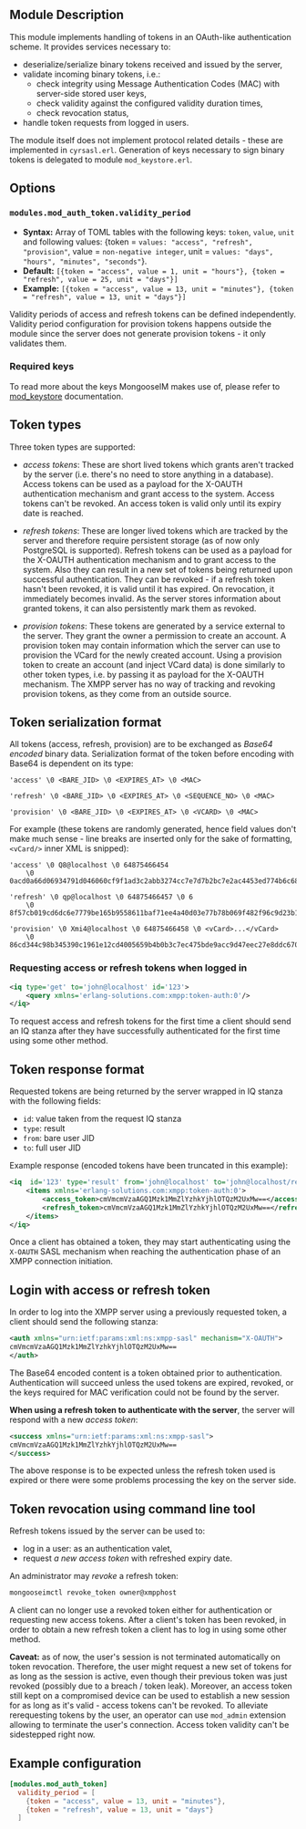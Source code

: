 ## Module Description

This module implements handling of tokens in an OAuth-like authentication scheme. 
It provides services necessary to:

* deserialize/serialize binary tokens received and issued by the server,
* validate incoming binary tokens, i.e.:
    * check integrity using Message Authentication Codes (MAC) with server-side stored user keys,
    * check validity against the configured validity duration times,
    * check revocation status,
* handle token requests from logged in users.

The module itself does not implement protocol related details - these are implemented in `cyrsasl.erl`.
Generation of keys necessary to sign binary tokens is delegated to module `mod_keystore.erl`.

## Options

### `modules.mod_auth_token.validity_period`
* **Syntax:** Array of TOML tables with the following keys: `token`, `value`, `unit` and following values: {token = `values: "access", "refresh", "provision"`, value = `non-negative integer`, unit = `values: "days", "hours", "minutes", "seconds"`}.
* **Default:** `[{token = "access", value = 1, unit = "hours"}, {token = "refresh", value = 25, unit = "days"}]`
* **Example:** `[{token = "access", value = 13, unit = "minutes"}, {token = "refresh", value = 13, unit = "days"}]`

Validity periods of access and refresh tokens can be defined independently.
Validity period configuration for provision tokens happens outside the module since the server does not generate provision tokens - it only validates them.

### Required keys

To read more about the keys MongooseIM makes use of, please refer to [mod_keystore](mod_keystore.md) documentation.

## Token types

Three token types are supported:

- _access tokens_: These are short lived tokens which grants aren't tracked by the server (i.e. there's no need to store anything in a database).
  Access tokens can be used as a payload for the X-OAUTH authentication mechanism and grant access to the system.
  Access tokens can't be revoked.
  An access token is valid only until its expiry date is reached.

- _refresh tokens_: These are longer lived tokens which are tracked by the server and therefore require persistent storage (as of now only PostgreSQL is supported).
  Refresh tokens can be used as a payload for the X-OAUTH authentication mechanism and to grant access to the system.
  Also they can result in a new set of tokens being returned upon successful authentication.
  They can be revoked - if a refresh token hasn't been revoked, it is valid until it has expired.
  On revocation, it immediately becomes invalid.
  As the server stores information about granted tokens, it can also persistently mark them as revoked.

- _provision tokens_: These tokens are generated by a service external to the server. 
   They grant the owner a permission to create an account.
  A provision token may contain information which the server can use to provision the VCard for the newly created account.
  Using a provision token to create an account (and inject VCard data) is done similarly to other token types, i.e. by passing it as payload for the X-OAUTH mechanism.
  The XMPP server has no way of tracking and revoking provision tokens, as they come from an outside source.

## Token serialization format

All tokens (access, refresh, provision) are to be exchanged as *Base64 encoded* binary data.
Serialization format of the token before encoding with Base64 is dependent on its type:

```
'access' \0 <BARE_JID> \0 <EXPIRES_AT> \0 <MAC>

'refresh' \0 <BARE_JID> \0 <EXPIRES_AT> \0 <SEQUENCE_NO> \0 <MAC>

'provision' \0 <BARE_JID> \0 <EXPIRES_AT> \0 <VCARD> \0 <MAC>
```

For example (these tokens are randomly generated, hence field values don't make much sense - line breaks are inserted only for the sake of formatting,`<vCard/>` inner XML is snipped):

```
'access' \0 Q8@localhost \0 64875466454
    \0 0acd0a66d06934791d046060cf9f1ad3c2abb3274cc7e7d7b2bc7e2ac4453ed774b6c6813b40ebec2bbc3774d59d4087

'refresh' \0 qp@localhost \0 64875466457 \0 6
    \0 8f57cb019cd6dc6e7779be165b9558611baf71ee4a40d03e77b78b069f482f96c9d23b1ac1ef69f64c1a1db3d36a96ad

'provision' \0 Xmi4@localhost \0 64875466458 \0 <vCard>...</vCard>
    \0 86cd344c98b345390c1961e12cd4005659b4b0b3c7ec475bde9acc9d47eec27e8ddc67003696af582747fb52e578a715
```

### Requesting access or refresh tokens when logged in

```xml
<iq type='get' to='john@localhost' id='123'>
    <query xmlns='erlang-solutions.com:xmpp:token-auth:0'/>
</iq>
```

To request access and refresh tokens for the first time a client should send an IQ stanza after they have successfully authenticated for the first time using some other method.

## Token response format

Requested tokens are being returned by the server wrapped in IQ stanza with the following fields:

- `id`: value taken from the request IQ stanza
- `type`: result
- `from`: bare user JID
- `to`: full user JID

Example response (encoded tokens have been truncated in this example):

```xml
<iq  id='123' type='result' from='john@localhost' to='john@localhost/res1'>
    <items xmlns='erlang-solutions.com:xmpp:token-auth:0'>
        <access_token>cmVmcmVzaAGQ1Mzk1MmZlYzhkYjhlOTQzM2UxMw==</access_token>
        <refresh_token>cmVmcmVzaAGQ1Mzk1MmZlYzhkYjhlOTQzM2UxMw==</refresh_token>
    </items>
</iq>
```

Once a client has obtained a token, they may start authenticating using the `X-OAUTH` SASL mechanism when reaching the authentication phase of an XMPP connection initiation.

## Login with access or refresh token

In order to log into the XMPP server using a previously requested token, a client should send the following stanza:

```xml
<auth xmlns="urn:ietf:params:xml:ns:xmpp-sasl" mechanism="X-OAUTH">
cmVmcmVzaAGQ1Mzk1MmZlYzhkYjhlOTQzM2UxMw== 
</auth>
```

The Base64 encoded content is a token obtained prior to authentication.
Authentication will succeed unless the used tokens are expired, revoked, or the keys required for MAC verification could not be found by the server.

**When using a refresh token to authenticate with the server**, the server will respond with a new *access token*:

```xml
<success xmlns="urn:ietf:params:xml:ns:xmpp-sasl">
cmVmcmVzaAGQ1Mzk1MmZlYzhkYjhlOTQzM2UxMw==
</success>
```

The above response is to be expected unless the refresh token used is expired or there were some problems processing the key on the server side.

## Token revocation using command line tool

Refresh tokens issued by the server can be used to:

* log in a user: as an authentication valet,
* request *a new access token* with refreshed expiry date.

An administrator may *revoke* a refresh token:

```sh
mongooseimctl revoke_token owner@xmpphost
```

A client can no longer use a revoked token either for authentication or requesting new access tokens.
After a client's token has been revoked, in order to obtain a new refresh token a client has to log in using some other method.

**Caveat:** as of now, the user's session is not terminated automatically on token revocation.
Therefore, the user might request a new set of tokens for as long as the session is active, even though their previous token was just revoked (possibly due to a breach / token leak).
Moreover, an access token still kept on a compromised device can be used to establish a new session for as long as it's valid - access tokens can't be revoked.
To alleviate rerequesting tokens by the user, an operator can use `mod_admin` extension allowing to terminate the user's connection.
Access token validity can't be sidestepped right now.

## Example configuration

```toml
[modules.mod_auth_token]
  validity_period = [
    {token = "access", value = 13, unit = "minutes"},
    {token = "refresh", value = 13, unit = "days"}
  ]
```
